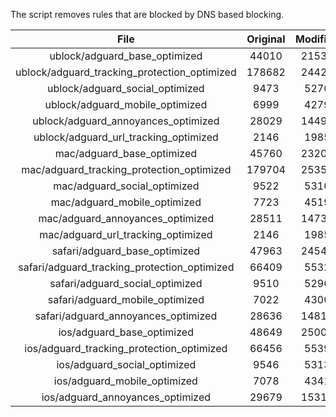 The script removes rules that are blocked by DNS based blocking.


| File | Original | Modified |
|:----:|:-----:|:-----:|
| ublock/adguard_base_optimized | 44010 | 21532 |
| ublock/adguard_tracking_protection_optimized | 178682 | 24427 |
| ublock/adguard_social_optimized | 9473 | 5270 |
| ublock/adguard_mobile_optimized | 6999 | 4279 |
| ublock/adguard_annoyances_optimized | 28029 | 14499 |
| ublock/adguard_url_tracking_optimized | 2146 | 1985 |
| mac/adguard_base_optimized | 45760 | 23204 |
| mac/adguard_tracking_protection_optimized | 179704 | 25352 |
| mac/adguard_social_optimized | 9522 | 5310 |
| mac/adguard_mobile_optimized | 7723 | 4519 |
| mac/adguard_annoyances_optimized | 28511 | 14733 |
| mac/adguard_url_tracking_optimized | 2146 | 1985 |
| safari/adguard_base_optimized | 47963 | 24545 |
| safari/adguard_tracking_protection_optimized | 66409 | 5532 |
| safari/adguard_social_optimized | 9510 | 5296 |
| safari/adguard_mobile_optimized | 7022 | 4300 |
| safari/adguard_annoyances_optimized | 28636 | 14810 |
| ios/adguard_base_optimized | 48649 | 25003 |
| ios/adguard_tracking_protection_optimized | 66456 | 5539 |
| ios/adguard_social_optimized | 9546 | 5313 |
| ios/adguard_mobile_optimized | 7078 | 4341 |
| ios/adguard_annoyances_optimized | 29679 | 15310 |